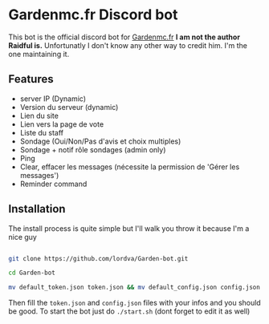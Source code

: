# Gardenmc.fr Discord bot

This bot is the official discord bot for [Gardenmc.fr](https://gardenmc.fr) **I am not the author Raidful is.** Unfortunatly I don't know any other way to credit him. I'm the one maintaining it.


## Features
- server IP (Dynamic)
- Version du serveur (dynamic)
- Lien du site
- Lien vers la page de vote
- Liste du staff
- Sondage (Oui/Non/Pas d'avis et choix multiples)
- Sondage + notif rôle sondages (admin only)
- Ping
- Clear, effacer les messages (nécessite la permission de 'Gérer les messages')
- Reminder command

## Installation

The install process is quite simple but I'll walk you throw it because I'm a nice guy

```bash

git clone https://github.com/lordva/Garden-bot.git

cd Garden-bot

mv default_token.json token.json && mv default_config.json config.json

```

Then fill the `token.json` and `config.json` files with your infos and you should be good. To start the bot just do `./start.sh` (dont forget to edit it as well)
